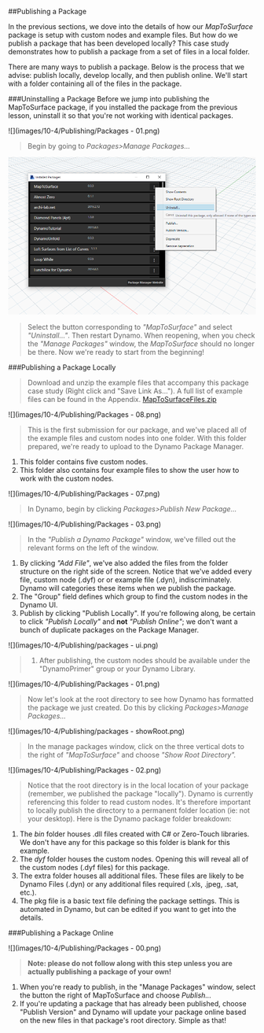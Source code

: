 ##Publishing a Package

In the previous sections, we dove into the details of how our *MapToSurface* package is setup with custom nodes and example files.  But how do we publish a package that has been developed locally?  This case study demonstrates how to publish a package from a set of files in a local folder.

There are many ways to publish a package. Below is the process that we advise: publish locally, develop locally, and then publish online.  We'll start with a folder containing all of the files in the package.

###Uninstalling a Package
Before we jump into publishing the MapToSurface package, if you installed the package from the previous lesson, uninstall it so that you're not working with identical packages. 

![](images/10-4/Publishing/Packages - 01.png)
> Begin by going to *Packages>Manage Packages...*

![](images/10-4/Publishing/uninstall.png)
> Select the button corresponding to *"MapToSurface"* and select *"Uninstall..."*. Then restart Dynamo. When reopening, when you check the *"Manage Packages"* window, the *MapToSurface* should no longer be there. Now we're ready to start from the beginning!

###Publishing a Package Locally

>Download and unzip the example files that accompany this package case study (Right click and "Save Link As..."). A full list of example files can be found in the Appendix. [MapToSurfaceFiles.zip](datasets/10-4/MapToSurfaceFiles.zip)

![](images/10-4/Publishing/Packages - 08.png)
> This is the first submission for our package, and we've placed all of the example files and custom nodes into one folder.  With this folder prepared, we're ready to upload to the Dynamo Package Manager.
1. This folder contains five custom nodes.
2. This folder also contains four example files to show the user how to work with the custom nodes.

![](images/10-4/Publishing/Packages - 07.png)
> In Dynamo, begin by clicking *Packages>Publish New Package...*

![](images/10-4/Publishing/Packages - 03.png)
> In the *"Publish a Dynamo Package"* window, we've filled out the relevant forms on the left of the window.
1. By clicking *"Add File"*, we've also added the files from the folder structure on the right side of the screen. Notice that we've added every file, custom node (.dyf) or or example file (.dyn), indiscriminately. Dynamo will categories these items when we publish the package.
2. The "Group" field defines which group to find the custom nodes in the Dynamo UI.
3. Publish by clicking "Publish Locally". If you're following along, be certain to click *"Publish Locally"* and **not** *"Publish Online"*; we don't want a bunch of duplicate packages on the Package Manager.

![](images/10-4/Publishing/packages - ui.png)
> 1. After publishing, the custom nodes should be available under the "DynamoPrimer" group or your Dynamo Library.

![](images/10-4/Publishing/Packages - 01.png)
> Now let's look at the root directory to see how Dynamo has formatted the package we just created. Do this by clicking *Packages>Manage Packages...*

![](images/10-4/Publishing/packages - showRoot.png)
> In the manage packages window, click on the three vertical dots to the right of *"MapToSurface"* and choose *"Show Root Directory".*

![](images/10-4/Publishing/Packages - 02.png)
> Notice that the root directory is in the local location of your package (remember, we published the package "locally").  Dynamo is currently referencing this folder to read custom nodes. It's therefore important to locally publish the directory to a permanent folder location (ie: not your desktop). Here is the Dynamo package folder breakdown:
1. The *bin* folder houses .dll files created with C# or Zero-Touch libraries.  We don't have any for this package so this folder is blank for this example.
2. The *dyf* folder houses the custom nodes.  Opening this will reveal all of the custom nodes (.dyf files) for this package.
3. The extra folder houses all additional files.  These files are likely to be Dynamo Files (.dyn) or any additional files required (.xls, .jpeg, .sat, etc.).
4. The pkg file is a basic text file defining the package settings. This is automated in Dynamo, but can be edited if you want to get into the details.

###Publishing a Package Online

![](images/10-4/Publishing/Packages - 00.png)
> **Note: please do not follow along with this step unless you are actually publishing a package of your own!**
1. When you're ready to publish, in the "Manage Packages" window, select the button the right of MapToSurface and choose *Publish...*
2. If you're updating a package that has already been published, choose "Publish Version" and Dynamo will update your package online based on the new files in that package's root directory. Simple as that!

